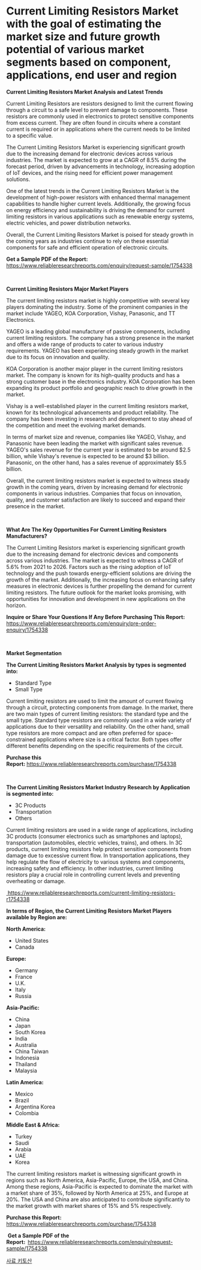<p><h1>Current Limiting Resistors Market with the goal of estimating the market size and future growth potential of various market segments based on component, applications, end user and region</h1></p><p><strong>Current Limiting Resistors Market Analysis and Latest Trends</strong></p>
<p><p>Current Limiting Resistors are resistors designed to limit the current flowing through a circuit to a safe level to prevent damage to components. These resistors are commonly used in electronics to protect sensitive components from excess current. They are often found in circuits where a constant current is required or in applications where the current needs to be limited to a specific value.</p><p>The Current Limiting Resistors Market is experiencing significant growth due to the increasing demand for electronic devices across various industries. The market is expected to grow at a CAGR of 8.5% during the forecast period, driven by advancements in technology, increasing adoption of IoT devices, and the rising need for efficient power management solutions.</p><p>One of the latest trends in the Current Limiting Resistors Market is the development of high-power resistors with enhanced thermal management capabilities to handle higher current levels. Additionally, the growing focus on energy efficiency and sustainability is driving the demand for current limiting resistors in various applications such as renewable energy systems, electric vehicles, and power distribution networks.</p><p>Overall, the Current Limiting Resistors Market is poised for steady growth in the coming years as industries continue to rely on these essential components for safe and efficient operation of electronic circuits.</p></p>
<p><strong>Get a Sample PDF of the Report:&nbsp;</strong> <a href="https://www.reliableresearchreports.com/enquiry/request-sample/1754338">https://www.reliableresearchreports.com/enquiry/request-sample/1754338</a></p>
<p>&nbsp;</p>
<p><strong>Current Limiting Resistors Major Market Players</strong></p>
<p><p>The current limiting resistors market is highly competitive with several key players dominating the industry. Some of the prominent companies in the market include YAGEO, KOA Corporation, Vishay, Panasonic, and TT Electronics. </p><p>YAGEO is a leading global manufacturer of passive components, including current limiting resistors. The company has a strong presence in the market and offers a wide range of products to cater to various industry requirements. YAGEO has been experiencing steady growth in the market due to its focus on innovation and quality.</p><p>KOA Corporation is another major player in the current limiting resistors market. The company is known for its high-quality products and has a strong customer base in the electronics industry. KOA Corporation has been expanding its product portfolio and geographic reach to drive growth in the market.</p><p>Vishay is a well-established player in the current limiting resistors market, known for its technological advancements and product reliability. The company has been investing in research and development to stay ahead of the competition and meet the evolving market demands.</p><p>In terms of market size and revenue, companies like YAGEO, Vishay, and Panasonic have been leading the market with significant sales revenue. YAGEO's sales revenue for the current year is estimated to be around $2.5 billion, while Vishay's revenue is expected to be around $3 billion. Panasonic, on the other hand, has a sales revenue of approximately $5.5 billion.</p><p>Overall, the current limiting resistors market is expected to witness steady growth in the coming years, driven by increasing demand for electronic components in various industries. Companies that focus on innovation, quality, and customer satisfaction are likely to succeed and expand their presence in the market.</p></p>
<p>&nbsp;</p>
<p><strong>What Are The Key Opportunities For Current Limiting Resistors Manufacturers?</strong></p>
<p><p>The Current Limiting Resistors market is experiencing significant growth due to the increasing demand for electronic devices and components across various industries. The market is expected to witness a CAGR of 5.6% from 2021 to 2026. Factors such as the rising adoption of IoT technology and the push towards energy-efficient solutions are driving the growth of the market. Additionally, the increasing focus on enhancing safety measures in electronic devices is further propelling the demand for current limiting resistors. The future outlook for the market looks promising, with opportunities for innovation and development in new applications on the horizon.</p></p>
<p><strong>Inquire or Share Your Questions If Any Before Purchasing This Report:</strong> <a href="https://www.reliableresearchreports.com/enquiry/pre-order-enquiry/1754338">https://www.reliableresearchreports.com/enquiry/pre-order-enquiry/1754338</a></p>
<p>&nbsp;</p>
<p><strong>Market Segmentation</strong></p>
<p><strong>The Current Limiting Resistors Market Analysis by types is segmented into:</strong></p>
<p><ul><li>Standard Type</li><li>Small Type</li></ul></p>
<p><p>Current limiting resistors are used to limit the amount of current flowing through a circuit, protecting components from damage. In the market, there are two main types of current limiting resistors: the standard type and the small type. Standard type resistors are commonly used in a wide variety of applications due to their versatility and reliability. On the other hand, small type resistors are more compact and are often preferred for space-constrained applications where size is a critical factor. Both types offer different benefits depending on the specific requirements of the circuit.</p></p>
<p><strong>Purchase this Report:&nbsp;</strong><a href="https://www.reliableresearchreports.com/purchase/1754338">https://www.reliableresearchreports.com/purchase/1754338</a></p>
<p>&nbsp;</p>
<p><strong>The Current Limiting Resistors Market Industry Research by Application is segmented into:</strong></p>
<p><ul><li>3C Products</li><li>Transportation</li><li>Others</li></ul></p>
<p><p>Current limiting resistors are used in a wide range of applications, including 3C products (consumer electronics such as smartphones and laptops), transportation (automobiles, electric vehicles, trains), and others. In 3C products, current limiting resistors help protect sensitive components from damage due to excessive current flow. In transportation applications, they help regulate the flow of electricity to various systems and components, increasing safety and efficiency. In other industries, current limiting resistors play a crucial role in controlling current levels and preventing overheating or damage.</p></p>
<p><a href="https://www.reliableresearchreports.com/current-limiting-resistors-r1754338">&nbsp;https://www.reliableresearchreports.com/current-limiting-resistors-r1754338</a></p>
<p><strong>In terms of Region, the Current Limiting Resistors Market Players available by Region are:</strong></p>
<p>
    <p> <strong> North America: </strong>
        <ul>
            <li>United States</li>
            <li>Canada</li>
        </ul>
        </p> 
    <p> <strong> Europe: </strong>
        <ul>
            <li>Germany</li>
            <li>France</li>
            <li>U.K.</li>
            <li>Italy</li>
            <li>Russia</li>
        </ul>
        </p> 
    <p> <strong> Asia-Pacific: </strong>
        <ul>
            <li>China</li>
            <li>Japan</li>
            <li>South Korea</li>
            <li>India</li>
            <li>Australia</li>
            <li>China Taiwan</li>
            <li>Indonesia</li>
            <li>Thailand</li>
            <li>Malaysia</li>
        </ul>
        </p> 
    <p> <strong> Latin America: </strong>
        <ul>
            <li>Mexico</li>
            <li>Brazil</li>
            <li>Argentina Korea</li>
            <li>Colombia</li>
        </ul>
        </p> 
    <p> <strong> Middle East & Africa: </strong>
        <ul>
            <li>Turkey</li>
            <li>Saudi</li>
            <li>Arabia</li>
            <li>UAE</li>
            <li>Korea</li>
        </ul>
    </p>
    </p>
<p><p>The current limiting resistors market is witnessing significant growth in regions such as North America, Asia-Pacific, Europe, the USA, and China. Among these regions, Asia-Pacific is expected to dominate the market with a market share of 35%, followed by North America at 25%, and Europe at 20%. The USA and China are also anticipated to contribute significantly to the market growth with market shares of 15% and 5% respectively.</p></p>
<p><strong>Purchase this Report: </strong><a href="https://www.reliableresearchreports.com/purchase/1754338">https://www.reliableresearchreports.com/purchase/1754338</a></p>
<p>&nbsp;<strong>Get a Sample PDF of the Report:&nbsp;&nbsp;</strong><a href="https://www.reliableresearchreports.com/enquiry/request-sample/1754338">https://www.reliableresearchreports.com/enquiry/request-sample/1754338</a></p>
<p><strong></strong></p>
<p><p><a href="https://github.com/RonSpencer61/Market-Research-Report-List-1/blob/main/6044924155096.md">사료 키토산</a></p></p>